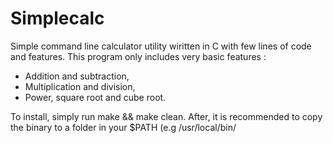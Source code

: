 # Simplecalc
Simple command line calculator utility wiritten in C with few lines of code and features.
This program only includes very basic features :
- Addition and subtraction,
- Multiplication and division,
- Power, square root and cube root.

To install, simply run make && make clean.
After, it is recommended to copy the binary to a folder in your $PATH (e.g /usr/local/bin/

